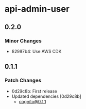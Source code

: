 # api-admin-user

## 0.2.0

### Minor Changes

- 82987b4: Use AWS CDK

## 0.1.1

### Patch Changes

- 0d29c8b: First release
- Updated dependencies [0d29c8b]
  - cognito@0.1.1
